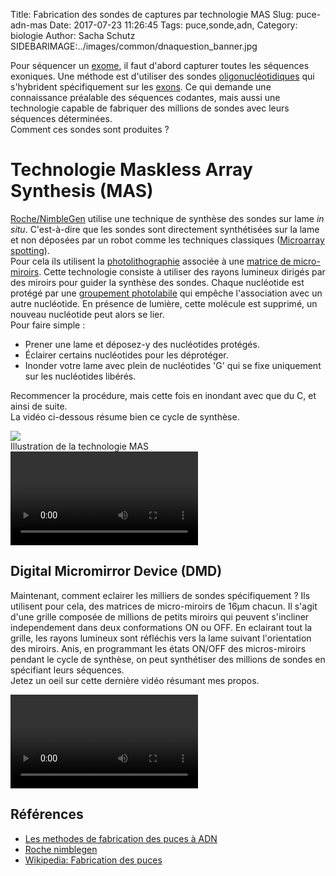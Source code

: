 Title: Fabrication des sondes de captures par technologie MAS
Slug: puce-adn-mas
Date: 2017-07-23 11:26:45
Tags: puce,sonde,adn,
Category: biologie
Author: Sacha Schutz
SIDEBARIMAGE:../images/common/dnaquestion_banner.jpg

Pour séquencer un [exome](https://fr.wikipedia.org/wiki/Exome), il faut d'abord capturer toutes les séquences exoniques. Une méthode est d'utiliser des sondes [oligonucléotidiques](https://fr.wikipedia.org/wiki/Oligonucl%C3%A9otide) qui s'hybrident spécifiquement sur les [exons](https://fr.wikipedia.org/wiki/Exon). Ce qui demande une connaissance préalable des séquences codantes, mais aussi une technologie capable de fabriquer des millions de sondes avec leurs séquences déterminées.  
Comment ces sondes sont produites ? 

# Technologie Maskless Array Synthesis (MAS)
[Roche/NimbleGen](http://sequencing.roche.com/products/nimblegen-seqcap-target-enrichment.html) utilise une technique de synthèse des sondes sur lame *in situ*. C'est-à-dire que les sondes sont directement synthétisées sur la lame et non déposées par un robot comme les techniques classiques ([Microarray spotting](https://fr.wikipedia.org/wiki/Puce_%C3%A0_ADN#Par_d.C3.A9p.C3.B4t_.28spotted.29)).  
Pour cela ils utilisent la [photolithographie](https://fr.wikipedia.org/wiki/Photolithographie) associée à une [matrice de micro-miroirs](https://fr.wikipedia.org/wiki/Matrice_de_micro-miroirs). Cette technologie consiste à utiliser des rayons lumineux dirigés par des miroirs pour guider la synthèse des sondes. 
Chaque nucléotide est protégé par une [groupement photolabile](https://en.wikipedia.org/wiki/Photolabile_protecting_group) qui empêche l'association avec un autre nucléotide. En présence de lumière, cette molécule est supprimé, un nouveau nucléotide peut alors se lier.  
Pour faire simple :

- Prener une lame et déposez-y des nucléotides protégés. 
- Éclairer certains nucléotides pour les déprotéger. 
- Inonder votre lame avec plein de nucléotides 'G' qui se fixe uniquement sur les nucléotides libérés. 

Recommencer la procédure, mais cette fois en inondant avec que du C, et ainsi de suite.  
La vidéo ci-dessous résume bien ce cycle de synthèse. 

<div class="figure">
    <img src="../images/post25/MAS1.png" /> 
    <div class="legend">Illustration de la technologie MAS</div>
</div>

<div class="figure">
<video controls src="../images/post25/media2.webm"> Synthèse des oligonucléotides</video>
</div>

## Digital Micromirror Device (DMD)
Maintenant, comment eclairer les milliers de sondes spécifiquement ?
Ils utilisent pour cela, des matrices de micro-miroirs de 16µm chacun. Il s'agit d'une grille composée de millions de petits miroirs qui peuvent s'incliner independement dans deux conformations ON ou OFF. En eclairant tout la grille, les rayons lumineux sont réfléchis vers la lame suivant l'orientation des miroirs. Anis, en programmant les états ON/OFF des micros-miroirs pendant le cycle de synthèse, on peut synthétiser des millions de sondes en spécifiant leurs séquences.  
Jetez un oeil sur cette dernière vidéo résumant mes propos.

<div class="figure">
<video controls src="../images/post25/media1.webm"> Matrices de micro-miroirs</video>
</div>

## Références
* [Les methodes de fabrication des puces à ADN](http://bitesizebio.com/7463/how-dna-microarrays-are-built/)
* [Roche nimblegen](http://sequencing.roche.com/products/nimblegen-seqcap-target-enrichment.html)
* [Wikipedia: Fabrication des puces](https://fr.wikipedia.org/wiki/Puce_%C3%A0_ADN#Fabrication)

